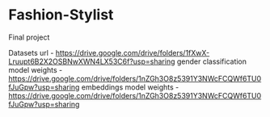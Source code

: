 # Fashion-Stylist
Final project 

Datasets url - https://drive.google.com/drive/folders/1fXwX-Lruupt6B2X2OSBNwXWN4LX53C6f?usp=sharing
gender classification model weights - https://drive.google.com/drive/folders/1nZGh3O8z5391Y3NWcFCQWf6TU0fJuGpw?usp=sharing
embeddings model weights - https://drive.google.com/drive/folders/1nZGh3O8z5391Y3NWcFCQWf6TU0fJuGpw?usp=sharing
